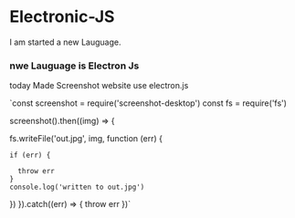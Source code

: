 # Electronic-JS

I am started a new Lauguage.

### nwe Lauguage  is Electron Js

today  Made Screenshot website use electron.js


`const screenshot = require('screenshot-desktop')
const fs = require('fs')



screenshot().then((img) => {

  fs.writeFile('out.jpg', img, function (err) {
  
    if (err) {
    
      throw err
    }
    console.log('written to out.jpg')
  })
}).catch((err) => {
  throw err
})`
